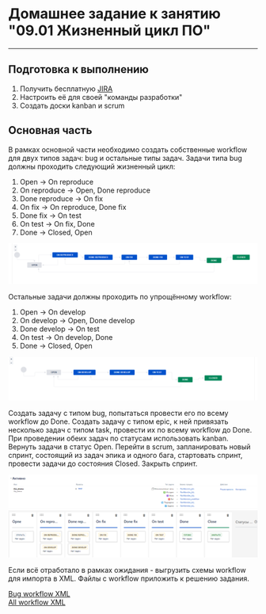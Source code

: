 # Домашнее задание к занятию "09.01 Жизненный цикл ПО"

---
## Подготовка к выполнению
1. Получить бесплатную [JIRA](https://www.atlassian.com/ru/software/jira/free)
2. Настроить её для своей "команды разработки"
3. Создать доски kanban и scrum

## Основная часть
В рамках основной части необходимо создать собственные workflow для двух типов задач: bug и остальные типы задач. Задачи типа bug должны проходить следующий жизненный цикл:
1. Open -> On reproduce
2. On reproduce -> Open, Done reproduce
3. Done reproduce -> On fix
4. On fix -> On reproduce, Done fix
5. Done fix -> On test
6. On test -> On fix, Done
7. Done -> Closed, Open

![image](https://github.com/PanMonsters/virt-netology/blob/4e2f24dca53db47c309fe9fb4439f26cb9da45a4/image/bug_task.png)

Остальные задачи должны проходить по упрощённому workflow:
1. Open -> On develop
2. On develop -> Open, Done develop
3. Done develop -> On test
4. On test -> On develop, Done
5. Done -> Closed, Open

![image](https://github.com/PanMonsters/virt-netology/blob/4e2f24dca53db47c309fe9fb4439f26cb9da45a4/image/other_task.png)

Создать задачу с типом bug, попытаться провести его по всему workflow до Done. Создать задачу с типом epic, к ней привязать несколько задач с типом task, провести их по всему workflow до Done. При проведении обеих задач по статусам использовать kanban. Вернуть задачи в статус Open.
Перейти в scrum, запланировать новый спринт, состоящий из задач эпика и одного бага, стартовать спринт, провести задачи до состояния Closed. Закрыть спринт.

![image](https://github.com/PanMonsters/virt-netology/blob/02777a88f20ffb59e5756d5f41b2c56f2b162db7/image/workflow.png)
![image](https://github.com/PanMonsters/virt-netology/blob/02777a88f20ffb59e5756d5f41b2c56f2b162db7/image/desk.png)

Если всё отработало в рамках ожидания - выгрузить схемы workflow для импорта в XML. Файлы с workflow приложить к решению задания.

[Bug workflow XML](https://github.com/PanMonsters/virt-netology/blob/02777a88f20ffb59e5756d5f41b2c56f2b162db7/image/PanMonster_workflow_to_bug.xml)  
[All workflow XML](https://github.com/PanMonsters/virt-netology/blob/02777a88f20ffb59e5756d5f41b2c56f2b162db7/image/PanMonster_to%20_all.xml) 
